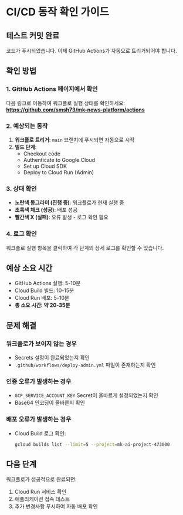 # CI/CD 동작 확인 가이드

## 테스트 커밋 완료

코드가 푸시되었습니다. 이제 GitHub Actions가 자동으로 트리거되어야 합니다.

## 확인 방법

### 1. GitHub Actions 페이지에서 확인

다음 링크로 이동하여 워크플로 실행 상태를 확인하세요:
**https://github.com/smsh73/mk-news-platform/actions**

### 2. 예상되는 동작

1. **워크플로 트리거**: `main` 브랜치에 푸시되면 자동으로 시작
2. **빌드 단계**:
   - Checkout code
   - Authenticate to Google Cloud
   - Set up Cloud SDK
   - Deploy to Cloud Run (Admin)

### 3. 상태 확인

- **노란색 동그라미 (진행 중)**: 워크플로가 현재 실행 중
- **초록색 체크 (성공)**: 배포 성공
- **빨간색 X (실패)**: 오류 발생 - 로그 확인 필요

### 4. 로그 확인

워크플로 실행 항목을 클릭하여 각 단계의 상세 로그를 확인할 수 있습니다.

## 예상 소요 시간

- GitHub Actions 실행: 5-10분
- Cloud Build 빌드: 10-15분
- Cloud Run 배포: 5-10분
- **총 소요 시간: 약 20-35분**

## 문제 해결

### 워크플로가 보이지 않는 경우
- Secrets 설정이 완료되었는지 확인
- `.github/workflows/deploy-admin.yml` 파일이 존재하는지 확인

### 인증 오류가 발생하는 경우
- `GCP_SERVICE_ACCOUNT_KEY` Secret이 올바르게 설정되었는지 확인
- Base64 인코딩이 올바른지 확인

### 배포 오류가 발생하는 경우
- Cloud Build 로그 확인:
  ```bash
  gcloud builds list --limit=5 --project=mk-ai-project-473000
  ```

## 다음 단계

워크플로가 성공적으로 완료되면:
1. Cloud Run 서비스 확인
2. 애플리케이션 접속 테스트
3. 추가 변경사항 푸시하여 자동 배포 확인

